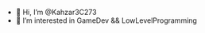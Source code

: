 - 👋 Hi, I’m @Kahzar3C273
- 👀 I’m interested in GameDev && LowLevelProgramming
 
<!---
Kahzar3C273/Kahzar3C273 is a ✨ special ✨ repository because its `README.md` (this file) appears on your GitHub profile.
You can click the Preview link to take a look at your changes.
--->
